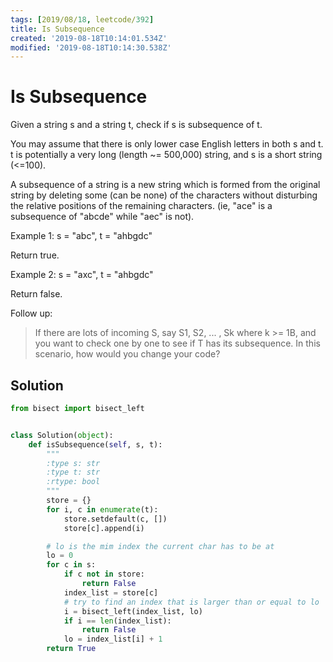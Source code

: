 ```yaml
---
tags: [2019/08/18, leetcode/392]
title: Is Subsequence
created: '2019-08-18T10:14:01.534Z'
modified: '2019-08-18T10:14:30.538Z'
---
```


# Is Subsequence

Given a string s and a string t, check if s is subsequence of t.

You may assume that there is only lower case English letters in both s and t. t is potentially a very long (length ~= 500,000) string, and s is a short string (<=100).

A subsequence of a string is a new string which is formed from the original string by deleting some (can be none) of the characters without disturbing the relative positions of the remaining characters. (ie, "ace" is a subsequence of "abcde" while "aec" is not).

Example 1:
s = "abc", t = "ahbgdc"

Return true.

Example 2:
s = "axc", t = "ahbgdc"

Return false.

Follow up:
> If there are lots of incoming S, say S1, S2, ... , Sk where k >= 1B, and you want to check one by one to see if T has its subsequence. In this scenario, how would you change your code?


## Solution

```python
from bisect import bisect_left


class Solution(object):
    def isSubsequence(self, s, t):
        """
        :type s: str
        :type t: str
        :rtype: bool
        """
        store = {}
        for i, c in enumerate(t):
            store.setdefault(c, [])
            store[c].append(i)

        # lo is the mim index the current char has to be at
        lo = 0
        for c in s:
            if c not in store:
                return False
            index_list = store[c]
            # try to find an index that is larger than or equal to lo
            i = bisect_left(index_list, lo)
            if i == len(index_list):
                return False
            lo = index_list[i] + 1
        return True
```
